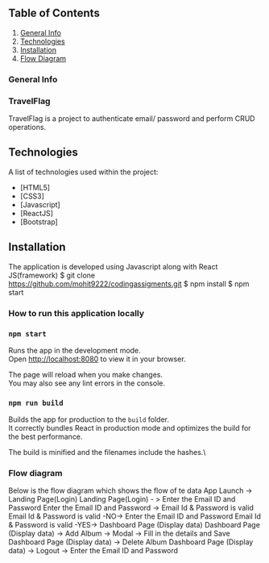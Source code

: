 ## Table of Contents
1. [General Info](#general-info)
2. [Technologies](#technologies)
3. [Installation](#installation)
4. [Flow Diagram](#flowdiagram)

### General Info
### TravelFlag

TravelFlag is a project to authenticate email/ password and perform CRUD operations.

## Technologies
A list of technologies used within the project:
* [HTML5]
* [CSS3]
* [Javascript]
* [ReactJS]
* [Bootstrap]

## Installation
The application is developed using Javascript along with React JS(framework)
$ git clone https://github.com/mohit9222/codingassigments.git
$ npm install
$ npm start

### How to run this application locally
### `npm start`

Runs the app in the development mode.\
Open [http://localhost:8080](http://localhost:8080) to view it in your browser.

The page will reload when you make changes.\
You may also see any lint errors in the console.

### `npm run build`

Builds the app for production to the `build` folder.\
It correctly bundles React in production mode and optimizes the build for the best performance.

The build is minified and the filenames include the hashes.\

### Flow diagram

Below is the flow diagram which shows the flow of te data
App Launch -> Landing Page(Login)
Landing Page(Login) - > Enter the Email ID and Password
Enter the Email ID and Password -> Email Id & Password is valid
Email Id & Password is valid -NO-> Enter the Email ID and Password
Email Id & Password is valid -YES-> Dashboard Page (Display data)
Dashboard Page (Display data) -> Add Album -> Modal -> Fill in the details and Save
Dashboard Page (Display data) -> Delete Album
Dashboard Page (Display data) -> Logout -> Enter the Email ID and Password
